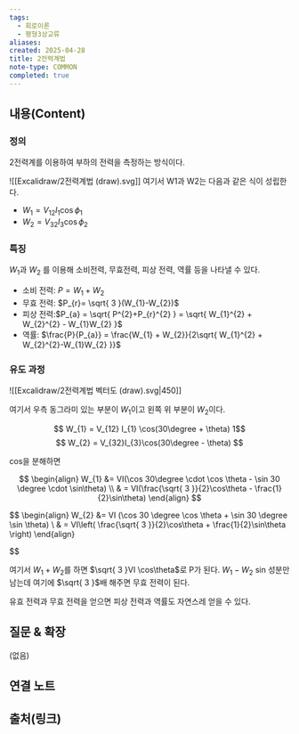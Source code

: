 ```yaml
---
tags:
  - 회로이론
  - 평형3상교류
aliases: 
created: 2025-04-28
title: 2전력계법
note-type: COMMON
completed: true
---
```


## 내용(Content)

### 정의

2전력계를 이용하여 부하의 전력을 측정하는 방식이다.

![[Excalidraw/2전력계법 (draw).svg]]
여기서 W1과 W2는 다음과 같은 식이 성립한다.
- $W_{1} = V_{12}I_{1} \cos \phi_{1}$
- $W_{2} = V_{32}I_{3}\cos \phi_{2}$

### 특징

$W_{1}$과 $W_{2}$ 를 이용해 소비전력, 무효전력, 피상 전력, 역률 등을 나타낼 수 있다.

- 소비 전력: $P = W_{1} + W_{2}$
- 무효 전력: $P_{r}= \sqrt{ 3 }(W_{1}-W_{2})$
- 피상 전력:$P_{a} = \sqrt{ P^{2}+P_{r}^{2} } = \sqrt{ W_{1}^{2} + W_{2}^{2} - W_{1}W_{2} }$ 
- 역률: $\frac{P}{P_{a}} = \frac{W_{1} + W_{2}}{2\sqrt{ W_{1}^{2} + W_{2}^{2}-W_{1}W_{2} }}$

### 유도 과정

![[Excalidraw/2전력계법 벡터도 (draw).svg|450]]

여기서 우측 동그라미 있는 부분이 $W_{1}$이고 왼쪽 위 부분이 $W_{2}$이다.

$$
W_{1} = V_{12} I_{1} \cos(30\degree + \theta)
1$$
$$
W_{2} = V_{32}I_{3}\cos(30\degree - \theta)
$$

cos을 분해하면

$$
\begin{align}
W_{1} &= VI(\cos 30\degree \cdot \cos \theta - \sin 30 \degree \cdot \sin\theta) \\
 & = VI(\frac{\sqrt{ 3 }}{2}\cos\theta - \frac{1}{2}\sin\theta)
\end{align}
$$

$$
\begin{align}
W_{2} &= VI (\cos 30 \degree \cos \theta + \sin 30 \degree \sin \theta)  \\
 & = VI\left( \frac{\sqrt{ 3 }}{2}\cos\theta + \frac{1}{2}\sin\theta \right)
\end{align}

$$

여기서 $W_{1}+W_{2}$를 하면 $\sqrt{ 3 }VI \cos\theta$로 P가 된다. $W_{1}-W_{2}$ sin 성분만 남는데 여기에 $\sqrt{ 3 }$배 해주면 무효 전력이 된다.

유효 전력과 무효 전력을 얻으면 피상 전력과 역률도 자연스레 얻을 수 있다.

## 질문 & 확장

(없음)

## 연결 노트

## 출처(링크)

